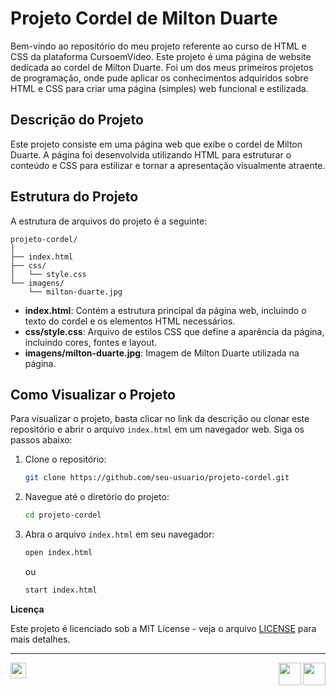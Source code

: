 # Projeto Cordel de Milton Duarte

Bem-vindo ao repositório do meu projeto referente ao curso de HTML e CSS da plataforma CursoemVídeo. Este projeto é uma página de website dedicada ao cordel de Milton Duarte. 
Foi um dos meus primeiros projetos de programação, onde pude aplicar os conhecimentos adquiridos sobre HTML e CSS para criar uma página (simples) web funcional e estilizada.

## Descrição do Projeto

Este projeto consiste em uma página web que exibe o cordel de Milton Duarte. 
A página foi desenvolvida utilizando HTML para estruturar o conteúdo e CSS para estilizar e tornar a apresentação visualmente atraente. 

## Estrutura do Projeto

A estrutura de arquivos do projeto é a seguinte:

```
projeto-cordel/
│
├── index.html
├── css/
│   └── style.css
└── imagens/
    └── milton-duarte.jpg
```

- **index.html**: Contém a estrutura principal da página web, incluindo o texto do cordel e os elementos HTML necessários.
- **css/style.css**: Arquivo de estilos CSS que define a aparência da página, incluindo cores, fontes e layout.
- **imagens/milton-duarte.jpg**: Imagem de Milton Duarte utilizada na página.


## Como Visualizar o Projeto

Para visualizar o projeto, basta clicar no link da descrição ou clonar este repositório e abrir o arquivo `index.html` em um navegador web. Siga os passos abaixo:

1. Clone o repositório:
   ```sh
   git clone https://github.com/seu-usuario/projeto-cordel.git
   ```

2. Navegue até o diretório do projeto:
   ```sh
   cd projeto-cordel
   ```

3. Abra o arquivo `index.html` em seu navegador:
   ```sh
   open index.html
   ```
   ou
   ```sh
   start index.html
   ```

**Licença**

Este projeto é licenciado sob a MIT License - veja o arquivo [LICENSE](LICENSE) para mais detalhes.

---
<a href="https://github.com/marianamartiyns"><img height="25" src="https://img.shields.io/badge/-Mariana Martins-black?logo=github&style=flat-square"/></a>
<img align="right" width ='36px' src ='https://cdn.jsdelivr.net/gh/devicons/devicon/icons/css3/css3-original.svg'> </a>
<img align="right" width ='36px' src ='https://cdn.jsdelivr.net/gh/devicons/devicon/icons/html5/html5-original.svg'> </a>
